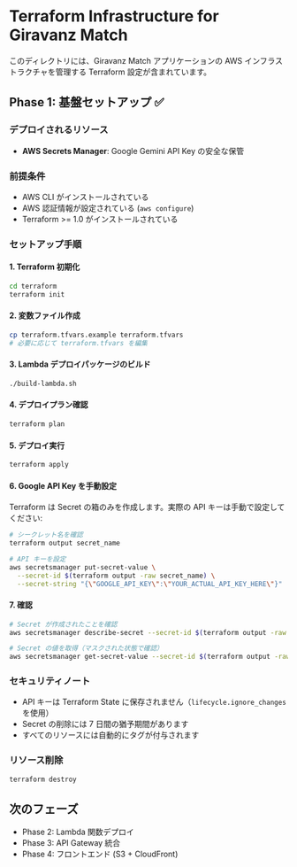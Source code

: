 # Terraform Infrastructure for Giravanz Match

このディレクトリには、Giravanz Match アプリケーションの AWS インフラストラクチャを管理する Terraform 設定が含まれています。

## Phase 1: 基盤セットアップ ✅

### デプロイされるリソース
- **AWS Secrets Manager**: Google Gemini API Key の安全な保管

### 前提条件
- AWS CLI がインストールされている
- AWS 認証情報が設定されている (`aws configure`)
- Terraform >= 1.0 がインストールされている

### セットアップ手順

#### 1. Terraform 初期化
```bash
cd terraform
terraform init
```

#### 2. 変数ファイル作成
```bash
cp terraform.tfvars.example terraform.tfvars
# 必要に応じて terraform.tfvars を編集
```

#### 3. Lambda デプロイパッケージのビルド
```bash
./build-lambda.sh
```

#### 4. デプロイプラン確認
```bash
terraform plan
```

#### 5. デプロイ実行
```bash
terraform apply
```

#### 6. Google API Key を手動設定
Terraform は Secret の箱のみを作成します。実際の API キーは手動で設定してください:

```bash
# シークレット名を確認
terraform output secret_name

# API キーを設定
aws secretsmanager put-secret-value \
  --secret-id $(terraform output -raw secret_name) \
  --secret-string "{\"GOOGLE_API_KEY\":\"YOUR_ACTUAL_API_KEY_HERE\"}"
```

#### 7. 確認
```bash
# Secret が作成されたことを確認
aws secretsmanager describe-secret --secret-id $(terraform output -raw secret_name)

# Secret の値を取得（マスクされた状態で確認）
aws secretsmanager get-secret-value --secret-id $(terraform output -raw secret_name)
```

### セキュリティノート
- API キーは Terraform State に保存されません（`lifecycle.ignore_changes` を使用）
- Secret の削除には 7 日間の猶予期間があります
- すべてのリソースには自動的にタグが付与されます

### リソース削除
```bash
terraform destroy
```

## 次のフェーズ
- Phase 2: Lambda 関数デプロイ
- Phase 3: API Gateway 統合
- Phase 4: フロントエンド (S3 + CloudFront)
